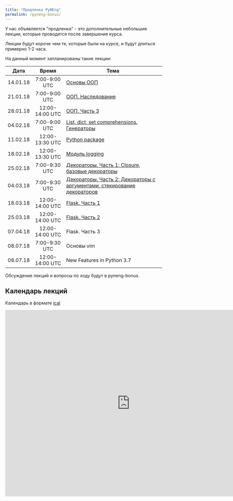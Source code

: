 ```yaml
---
title: "Продленка PyNEng"
permalink: /pyneng-bonus/
---
```


У нас объявляется "продленка" - это дополнительные небольшие лекции, которые проводятся после завершения курса.

Лекции будут короче чем те, которые были на курсе, и будут длиться примерно 1-2 часа.

На данный момент запланированы такие лекции:

| Дата     |     Время      | Тема |
|:--------:|:--------------:|------|
| 14.01.18 |7:00-9:00 UTC   | [Основы ООП](https://pyneng.github.io/bonus/01_oop_basics/) |
| 21.01.18 |7:00-9:00 UTC   | [ООП. Наследование](https://pyneng.github.io/bonus/oop_lecture_2/) |
| 28.01.18 |12:00-14:00 UTC | [ООП. Часть 3](https://pyneng.github.io/bonus/oop_lecture_3/) |
| 04.02.18 |7:00-9:00 UTC   | [List, dict, set comprehensions. Генераторы](https://pyneng.github.io/bonus/lecture_4_generators/) |
| 11.02.18 |12:00-13:30 UTC | [Python package](https://pyneng.github.io/bonus/lecture_5_package/) |
| 18.02.18 |12:00-13:30 UTC | [Модуль logging](https://pyneng.github.io/bonus/lecture_6_logging/) |
| 25.02.18 | 7:00-9:30 UTC  | [Декораторы. Часть 1: Closure, базовые декораторы](/bonus/lecture_7_decorator_basics/) |
| 04.03.18 | 7:00-9:30 UTC  | [Декораторы. Часть 2: Декораторы с аргументами, стекирование декораторов](https://pyneng.github.io/bonus/lecture_8_decorators/) |
| 18.03.18 | 12:00-14:00 UTC| [Flask. Часть 1](https://pyneng.github.io/bonus/lecture_9_flask_basics/) |
| 25.03.18 | 12:00-14:00 UTC| [Flask. Часть 2](https://pyneng.github.io/bonus/lecture_10_flask_basics/) |
| 07.04.18 | 12:00-14:00 UTC| Flask. Часть 3 |
| 08.07.18 | 7:00-9:30 UTC  | Основы vim |
| 08.07.18 | 12:00-14:00 UTC  | New Features in Python 3.7 |


Обсуждение лекций и вопросы по ходу будут в pyneng-bonus.

## Календарь лекций

Календарь в формате [ical](https://calendar.google.com/calendar/ical/lqpcstv2r0u5j6dsht1k1vspjc%40group.calendar.google.com/public/basic.ics)

<iframe src="https://calendar.google.com/calendar/embed?src=lqpcstv2r0u5j6dsht1k1vspjc%40group.calendar.google.com&ctz=UTC" style="border: 0" width="800" height="600" frameborder="0" scrolling="no"></iframe>

